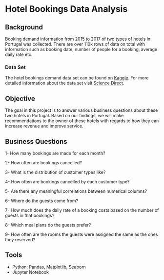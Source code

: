 # Hotel Bookings Data Analysis

## Background
Booking demand information from 2015 to 2017 of two types of hotels in Portugal was collected. There are over 110k rows of data on total with information such as booking date, number of people for a booking, average daily rate etc.

### Data Set  
The hotel bookings demand data set can be found on [Kaggle](https://www.kaggle.com/datasets/jessemostipak/hotel-booking-demand?resource=download). For more detailed information about the data set visit [Science Direct](https://www.sciencedirect.com/science/article/pii/S2352340918315191?via%3Dihub).

## Objective
The goal in this project is to answer various business questions about these two hotels in Portugal. Based on our findings, we will make recommendations to the owner of these hotels with regards to how they can increase revenue and improve service.

## Business Questions  

1- How many bookings are made for each month?

2- How often are bookings cancelled?

3- What is the distribution of customer types like?

4- How often are bookings cancelled by each customer type?

5- Are there any meaningful correlations between numerical columns?

6- Where do the guests come from?

7- How much does the daily rate of a booking costs based on the number of guests in that bookings?

8- Which meal plans do the guests prefer?

9- How often are the rooms the guests were assigned the same as the ones they reserved?  

## Tools
 - Python: Pandas, Matplotlib, Seaborn  
 - Jupyter Notebook

